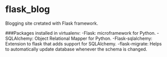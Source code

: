 # flask_blog
Blogging site cretated with Flask framework.

###Packages installed in virtualenv:
-Flask: microframework for Python.
-SQLAlchemy: Object Relational Mapper for Python.
-Flask-sqlalchemy: Extension to flask that adds support for SQLAlchemy.
-flask-migrate: Helps to automatically update database whenever the schema is changed.